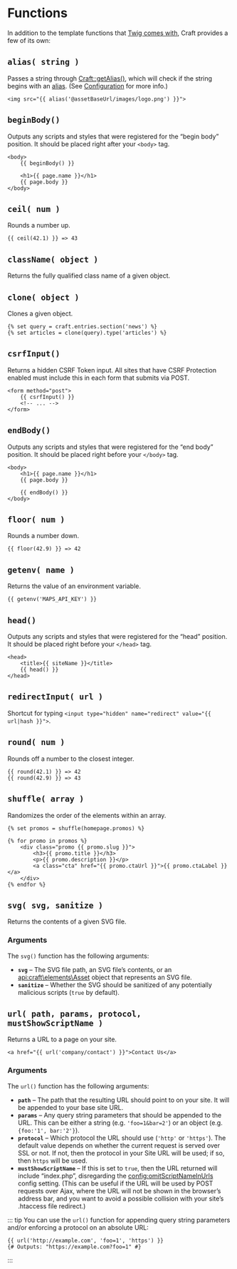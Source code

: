 # Functions

In addition to the template functions that [Twig comes with](http://twig.sensiolabs.org/doc/functions/index.html), Craft provides a few of its own:


## `alias( string )`

Passes a string through [Craft::getAlias()](api:yii\BaseYii::getAlias()), which will check if the string begins with an [alias](https://www.yiiframework.com/doc/guide/2.0/en/concept-aliases). (See [Configuration](../configuration.md#aliases) for more info.)

```twig
<img src="{{ alias('@assetBaseUrl/images/logo.png') }}">
```

## `beginBody()`

Outputs any scripts and styles that were registered for the “begin body” position. It should be placed right after your `<body>` tag.

```twig
<body>
    {{ beginBody() }}

    <h1>{{ page.name }}</h1>
    {{ page.body }}
</body>
```

## `ceil( num )`

Rounds a number up.

```twig
{{ ceil(42.1) }} => 43
```

## `className( object )`

Returns the fully qualified class name of a given object.

## `clone( object )`

Clones a given object.

```twig
{% set query = craft.entries.section('news') %}
{% set articles = clone(query).type('articles') %}
```

## `csrfInput()`

Returns a hidden CSRF Token input. All sites that have CSRF Protection enabled must include this in each form that submits via POST.

```twig
<form method="post">
    {{ csrfInput() }}
    <!-- ... -->
</form>
```

## `endBody()`

Outputs any scripts and styles that were registered for the “end body” position. It should be placed right before your `</body>` tag.

```twig
<body>
    <h1>{{ page.name }}</h1>
    {{ page.body }}

    {{ endBody() }}
</body>
```

## `floor( num )`

Rounds a number down.

```twig
{{ floor(42.9) }} => 42
```

## `getenv( name )`

Returns the value of an environment variable.

```twig
{{ getenv('MAPS_API_KEY') }}
```

## `head()`

Outputs any scripts and styles that were registered for the “head” position. It should be placed right before your `</head>` tag. 

```twig
<head>
    <title>{{ siteName }}</title>
    {{ head() }}
</head>
```

## `redirectInput( url )`

Shortcut for typing `<input type="hidden" name="redirect" value="{{ url|hash }}">`.

## `round( num )`

Rounds off a number to the closest integer.

```twig
{{ round(42.1) }} => 42
{{ round(42.9) }} => 43
```

## `shuffle( array )`

Randomizes the order of the elements within an array.

```twig
{% set promos = shuffle(homepage.promos) %}

{% for promo in promos %}
    <div class="promo {{ promo.slug }}">
        <h3>{{ promo.title }}</h3>
        <p>{{ promo.description }}</p>
        <a class="cta" href="{{ promo.ctaUrl }}">{{ promo.ctaLabel }}</a>
    </div>
{% endfor %}
```

## `svg( svg, sanitize )`

Returns the contents of a given SVG file.

### Arguments

The `svg()` function has the following arguments:

- **`svg`** – The SVG file path, an SVG file’s contents, or an <api:craft\elements\Asset> object that represents an SVG file.
- **`sanitize`** – Whether the SVG should be sanitized of any potentially malicious scripts (`true` by default).

## `url( path, params, protocol, mustShowScriptName )`

Returns a URL to a page on your site.

```twig
<a href="{{ url('company/contact') }}">Contact Us</a>
```

### Arguments

The `url()` function has the following arguments:

* **`path`** – The path that the resulting URL should point to on your site. It will be appended to your base site URL.
* **`params`** – Any query string parameters that should be appended to the URL. This can be either a string (e.g. `'foo=1&bar=2'`) or an object (e.g. `{foo:'1', bar:'2'}`).
* **`protocol`** – Which protocol the URL should use (`'http'` or `'https'`). The default value depends on whether the current request is served over SSL or not. If not, then the protocol in your Site URL will be used; if so, then `https` will be used.
* **`mustShowScriptName`** – If this is set to `true`, then the URL returned will include “index.php”, disregarding the <config:omitScriptNameInUrls> config setting. (This can be useful if the URL will be used by POST requests over Ajax, where the URL will not be shown in the browser’s address bar, and you want to avoid a possible collision with your site’s .htaccess file redirect.)

::: tip
You can use the `url()` function for appending query string parameters and/or enforcing a protocol on an absolute URL:
```twig
{{ url('http://example.com', 'foo=1', 'https') }}
{# Outputs: "https://example.com?foo=1" #}
```
:::

